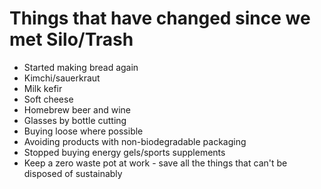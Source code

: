 # Things that have changed since we met Silo/Trash

- Started making bread again
- Kimchi/sauerkraut
- Milk kefir
- Soft cheese
- Homebrew beer and wine
- Glasses by bottle cutting
- Buying loose where possible
- Avoiding products with non-biodegradable packaging
- Stopped buying energy gels/sports supplements
- Keep a zero waste pot at work - save all the things that can't be disposed of
  sustainably
